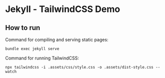 # Jekyll - TailwindCSS Demo

## How to run

Command for compiling and serving static pages:

`bundle exec jekyll serve`

Command for running TailwindCSS:

`npx tailwindcss -i .assets/css/style.css -o .assets/dist-style.css --watch`

